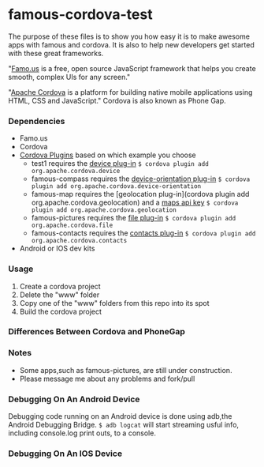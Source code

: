 famous-cordova-test
===================
The purpose of these files is to show you how easy it is to make awesome apps with famous and cordova. It is also to help new developers get started with these great frameworks.

"[Famo.us](http://www.famo.us) is a free, open source JavaScript framework that helps you create smooth, complex UIs for any screen."

"[Apache Cordova](http://cordova.apache.org) is a platform for building native mobile applications using HTML, CSS and JavaScript."
Cordova is also known as Phone Gap.

### Dependencies
* Famo.us
* Cordova
* [Cordova Plugins](http://plugins.cordova.io/#/) based on which example you choose
  * test1 requires the [device plug-in](http://plugins.cordova.io/#/package/org.apache.cordova.device)
    ```$ cordova plugin add org.apache.cordova.device```
  * famous-compass requires the [device-orientation plug-in](http://plugins.cordova.io/#/package/org.apache.cordova.device-orientation)
    ```$ cordova plugin add org.apache.cordova.device-orientation```
  * famous-map requires the [geolocation plug-in](cordova plugin add org.apache.cordova.geolocation) and a [maps api key](https://developers.google.com/maps/documentation/embed/guide#api_key)
    ```$ cordova plugin add org.apache.cordova.geolocation```
  * famous-pictures requires the [file plug-in](http://plugins.cordova.io/#/package/org.apache.cordova.file)
    ```$ cordova plugin add org.apache.cordova.file```
  * famous-contacts requires the [contacts plug-in](http://plugins.cordova.io/#/package/org.apache.cordova.contacts)
    ```$ cordova plugin add org.apache.cordova.contacts```
* Android or IOS dev kits


### Usage
1. Create a cordova project
2. Delete the "www" folder
3. Copy one of the "www" folders from this repo into its spot
4. Build the cordova project

### Differences Between Cordova and PhoneGap


### Notes
 * Some apps,such as famous-pictures, are still under construction.
 * Please message me about any problems and fork/pull

### Debugging On An Android Device
Debugging code running on an Android device is done using adb,the Android Debugging Bridge.
`$ adb logcat` will start streaming usful info, including console.log print outs, to a console.

### Debugging On An IOS Device



